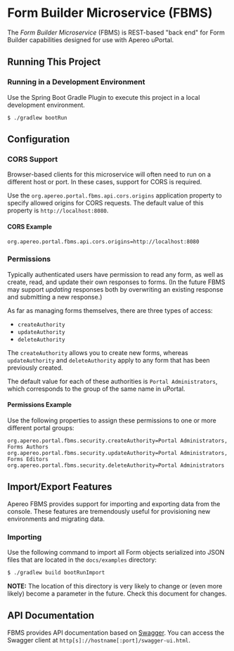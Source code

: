 # Form Builder Microservice (FBMS)

The _Form Builder Microservice_ (FBMS) is REST-based "back end" for Form Builder capabilities
designed for use with Apereo uPortal.

## Running This Project

### Running in a Development Environment

Use the Spring Boot Gradle Plugin to execute this project in a local development environment.

```console
$ ./gradlew bootRun
```

## Configuration

### CORS Support

Browser-based clients for this microservice will often need to run on a different host or port.  In
these cases, support for CORS is required.

Use the `org.apereo.portal.fbms.api.cors.origins` application property to specify allowed origins
for CORS requests.  The default value of this property is `http://localhost:8080`.

#### CORS Example

```
org.apereo.portal.fbms.api.cors.origins=http://localhost:8080
```

### Permissions

Typically authenticated users have permission to read any form, as well as create, read, and update
their own responses to forms.  (In the future FBMS may support *updating* responses both by
overwriting an existing response and submitting a new response.)

As far as managing forms themselves, there are three types of access:

  - `createAuthority`
  - `updateAuthority`
  - `deleteAuthority`

The `createAuthority` allows you to create new forms, whereas `updateAuthority` and `deleteAuthority`
apply to any form that has been previously created.

The default value for each of these authorities is `Portal Administrators`, which corresponds to the
group of the same name in uPortal.

#### Permissions Example

Use the following properties to assign these permissions to one or more different portal groups:

```
org.apereo.portal.fbms.security.createAuthority=Portal Administrators, Forms Authors
org.apereo.portal.fbms.security.updateAuthority=Portal Administrators, Forms Editors
org.apereo.portal.fbms.security.deleteAuthority=Portal Administrators
```

## Import/Export Features

Apereo FBMS provides support for importing and exporting data from the console.  These features are
tremendously useful for provisioning new environments and migrating data.

### Importing

Use the following command to import all Form objects serialized into JSON files that are located in
the `docs/examples` directory:

```bash
$ ./gradlew build bootRunImport
```

**NOTE:** The location of this directory is very likely to change or (even more likely) become a
parameter in the future.  Check this document for changes.

## API Documentation

FBMS provides API documentation based on [Swagger][].  You can access the Swagger client at
`http[s]://hostname[:port]/swagger-ui.html`.

[Swagger]: https://swagger.io/